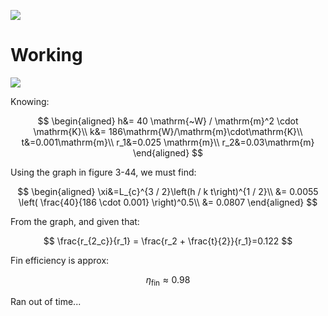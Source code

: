 ![](!imgdir/75193dbcb90c5f23e4785b634ab6549e2c0117d5.png)

# Working

![](!imgdir/e11ae83233749beee93ff472fff8c86fdeafd6cb.png)

Knowing:

$$
\begin{aligned}
    h&= 40 \mathrm{~W} / \mathrm{m}^2 \cdot \mathrm{K}\\
    k&= 186\mathrm{W}/\mathrm{m}\cdot\mathrm{K}\\
    t&=0.001\mathrm{m}\\
    r_1&=0.025 \mathrm{m}\\
    r_2&=0.03\mathrm{m}
\end{aligned}
$$

Using the graph in figure 3-44, we must find:

$$
\begin{aligned}
    \xi&=L_{c}^{3 / 2}\left(h / k t\right)^{1 / 2}\\
    &= 0.0055 \left( \frac{40}{186 \cdot 0.001} \right)^0.5\\
    &= 0.0807
\end{aligned}
$$

From the graph, and given that:

$$
\frac{r_{2_c}}{r_1} = \frac{r_2 + \frac{t}{2}}{r_1}=0.122
$$

Fin efficiency is approx:

$$
\eta_{\text{fin}} \approx 0.98
$$

Ran out of time...
